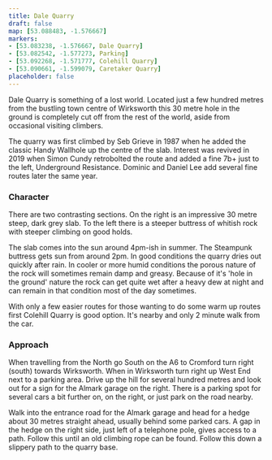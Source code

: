 ```yaml
---
title: Dale Quarry 
draft: false
map: [53.088483, -1.576667]
markers:
- [53.083238, -1.576667, Dale Quarry]
- [53.082542, -1.577273, Parking]
- [53.092268, -1.571777, Colehill Quarry]
- [53.090661, -1.599079, Caretaker Quarry]
placeholder: false
---
```



Dale Quarry is something of a lost world. Located just a few hundred metres from the bustling town centre of Wirksworth this 30 metre hole in the ground is completely cut off from the rest of the world, aside from occasional visiting climbers.

The quarry was first climbed by Seb Grieve in 1987 when he added the classic Handy Wallhole up the centre of the slab. Interest was revived in 2019 when Simon Cundy retrobolted the route and added a fine 7b+ just to the left, Underground Resistance. Dominic and Daniel Lee add several fine routes later the same year.

### Character

There are two contrasting sections. On the right is an impressive 30 metre steep, dark grey slab. To the left there is a steeper buttress of whitish rock with steeper climbing on good holds.

The slab comes into the sun around 4pm-ish in summer. The Steampunk buttress gets sun from around 2pm. In good conditions the quarry dries out quickly after rain. In cooler or more humid conditions the porous nature of the rock will sometimes remain damp and greasy. Because of it's 'hole in the ground' nature the rock can get quite wet after a heavy dew at night and can remain in that condition most of the day sometimes.

With only a few easier routes for those wanting to do some warm up routes first Colehill Quarry is good option. It's nearby and only 2 minute walk from the car.

### Approach

When travelling from the North go South on the A6 to Cromford turn right (south) towards Wirksworth. When in Wirksworth turn right up West End next to a parking area. Drive up the hill for several hundred metres and look out for a sign for the Almark garage on the right. There is a parking spot for several cars a bit further on, on the right, or just park on the road nearby.

Walk into the entrance road for the Almark garage and head for a hedge about 30 metres straight ahead, usually behind some parked cars. A gap in the hedge on the right side, just left of a telephone pole, gives access to a path. Follow this until an old climbing rope can be found. Follow this down a slippery path to the quarry base.